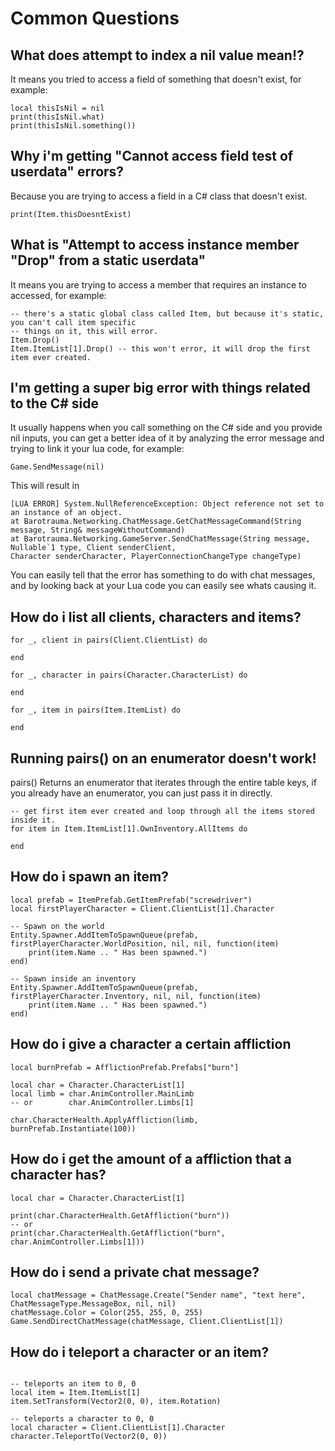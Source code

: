 # Common Questions

## What does attempt to index a nil value mean!?
It means you tried to access a field of something that doesn't exist, for example:
```
local thisIsNil = nil
print(thisIsNil.what)
print(thisIsNil.something())
```

## Why i'm getting "Cannot access field test of userdata<something>" errors?
Because you are trying to access a field in a C# class that doesn't exist.
```
print(Item.thisDoesntExist)
```

## What is "Attempt to access instance member "Drop" from a static userdata"
It means you are trying to access a member that requires an instance to accessed, for example:
```
-- there's a static global class called Item, but because it's static, you can't call item specific 
-- things on it, this will error.
Item.Drop()
Item.ItemList[1].Drop() -- this won't error, it will drop the first item ever created.
```

## I'm getting a super big error with things related to the C# side
It usually happens when you call something on the C# side and you provide nil inputs, you can get a better idea of it by analyzing the error message and trying to link it your lua code, for example:
```
Game.SendMessage(nil)
```
This will result in 
```
[LUA ERROR] System.NullReferenceException: Object reference not set to an instance of an object.
at Barotrauma.Networking.ChatMessage.GetChatMessageCommand(String message, String& messageWithoutCommand)
at Barotrauma.Networking.GameServer.SendChatMessage(String message, Nullable`1 type, Client senderClient, 
Character senderCharacter, PlayerConnectionChangeType changeType)
```
You can easily tell that the error has something to do with chat messages, and by looking back at your Lua code you can easily see whats causing it.

## How do i list all clients, characters and items?
```
for _, client in pairs(Client.ClientList) do

end

for _, character in pairs(Character.CharacterList) do

end

for _, item in pairs(Item.ItemList) do

end
```

## Running pairs() on an enumerator doesn't work!
pairs() Returns an enumerator that iterates through the entire table keys, if you already have an enumerator, you can just pass it in directly.
```
-- get first item ever created and loop through all the items stored inside it.
for item in Item.ItemList[1].OwnInventory.AllItems do

end
```

## How do i spawn an item?
```
local prefab = ItemPrefab.GetItemPrefab("screwdriver")
local firstPlayerCharacter = Client.ClientList[1].Character

-- Spawn on the world
Entity.Spawner.AddItemToSpawnQueue(prefab, firstPlayerCharacter.WorldPosition, nil, nil, function(item)
    print(item.Name .. " Has been spawned.")
end)

-- Spawn inside an inventory
Entity.Spawner.AddItemToSpawnQueue(prefab, firstPlayerCharacter.Inventory, nil, nil, function(item)
    print(item.Name .. " Has been spawned.")
end)
```

## How do i give a character a certain affliction

```
local burnPrefab = AfflictionPrefab.Prefabs["burn"]

local char = Character.CharacterList[1]
local limb = char.AnimController.MainLimb
-- or        char.AnimController.Limbs[1]

char.CharacterHealth.ApplyAffliction(limb, burnPrefab.Instantiate(100))

```

## How do i get the amount of a affliction that a character has?

```
local char = Character.CharacterList[1]

print(char.CharacterHealth.GetAffliction("burn"))
-- or
print(char.CharacterHealth.GetAffliction("burn", char.AnimController.Limbs[1]))
```

## How do i send a private chat message?

```
local chatMessage = ChatMessage.Create("Sender name", "text here", ChatMessageType.MessageBox, nil, nil)
chatMessage.Color = Color(255, 255, 0, 255)
Game.SendDirectChatMessage(chatMessage, Client.ClientList[1])
```

## How do i teleport a character or an item?

```

-- teleports an item to 0, 0
local item = Item.ItemList[1]
item.SetTransform(Vector2(0, 0), item.Rotation)

-- teleports a character to 0, 0
local character = Client.ClientList[1].Character
character.TeleportTo(Vector2(0, 0))
```